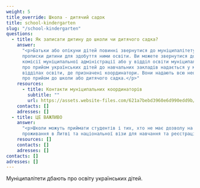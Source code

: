 ```yaml
---
weight: 5
title_override: Школа - дитячий садок
title: school-kindergarten
slug: "/school-kindergarten"
questions:
  - title: Як записати дитину до школи чи дитячого садка?
    answer:
      "<p>Батьки або опікуни дітей повинні звернутися до муніципалітету за місцем
      прописки дитини для здобуття ними освіти. Ви можете звернутися до приймальної
      комісії муніципальної адміністрації або у відділ освіти муніципалітету. Інформація
      про прийом українських дітей до навчальних закладів надається у муніципальних
      відділах освіти, де призначені координатори. Вони надають всю необхідну інформацію
      про прийом до школи або дитячого садка.</p>"
    resources:
      - title: Контакти муніципальних координаторів
        subtitle: ""
        url: https://assets.website-files.com/621a7bebd3960e6d990edd9b/62363df436eb487863ce62ce_Kontaktai_koordinatoriai_S%CC%8CMSM_UA.docx
    contacts: []
    adresses: []
  - title: ЦЕ ВАЖЛИВО
    answer:
      "<p>Школи можуть приймати студентів і тих, хто не має дозволу на тимчасове
      проживання в Литві та національної візи для навчання та реєстрації.</p>"
    resources: []
    contacts: []
    adresses: []
contacts: []
adresses: []
---
```


Муніципалітети дбають про освіту українських дітей.
